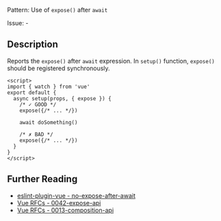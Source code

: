 Pattern: Use of `expose()` after `await` 

Issue: -

## Description

Reports the `expose()` after `await` expression. In `setup()` function, `expose()` should be registered synchronously.

<eslint-code-block :rules="{'vue/no-expose-after-await': ['error']}">

```vue
<script>
import { watch } from 'vue'
export default {
  async setup(props, { expose }) {
    /* ✓ GOOD */
    expose({/* ... */})

    await doSomething()

    /* ✗ BAD */
    expose({/* ... */})
  }
}
</script>
```

</eslint-code-block>


## Further Reading

* [eslint-plugin-vue - no-expose-after-await](https://eslint.vuejs.org/rules/no-expose-after-await.html)
* [Vue RFCs - 0042-expose-api](https://github.com/vuejs/rfcs/blob/master/active-rfcs/0042-expose-api.md)
* [Vue RFCs - 0013-composition-api](https://github.com/vuejs/rfcs/blob/master/active-rfcs/0013-composition-api.md)
